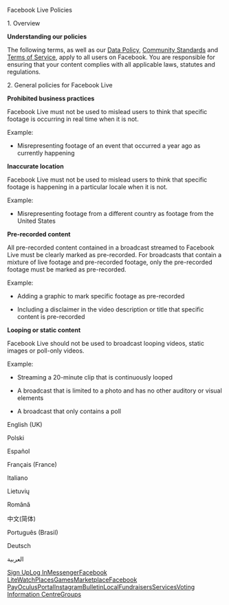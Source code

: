 Facebook Live Policies

1\. Overview

**Understanding our policies**

The following terms, as well as our [Data Policy](https://www.facebook.com/about/privacy/), [Community Standards](https://www.facebook.com/communitystandards/) and [Terms of Service](https://www.facebook.com/legal/terms), apply to all users on Facebook. You are responsible for ensuring that your content complies with all applicable laws, statutes and regulations.

2\. General policies for Facebook Live

**Prohibited business practices**

Facebook Live must not be used to mislead users to think that specific footage is occurring in real time when it is not.

Example:

*   Misrepresenting footage of an event that occurred a year ago as currently happening

**Inaccurate location**

Facebook Live must not be used to mislead users to think that specific footage is happening in a particular locale when it is not.

Example:

*   Misrepresenting footage from a different country as footage from the United States

**Pre-recorded content**

All pre-recorded content contained in a broadcast streamed to Facebook Live must be clearly marked as pre-recorded. For broadcasts that contain a mixture of live footage and pre-recorded footage, only the pre-recorded footage must be marked as pre-recorded.

Example:

*   Adding a graphic to mark specific footage as pre-recorded

*   Including a disclaimer in the video description or title that specific content is pre-recorded

**Looping or static content**

Facebook Live should not be used to broadcast looping videos, static images or poll-only videos.

Example:

*   Streaming a 20-minute clip that is continuously looped

*   A broadcast that is limited to a photo and has no other auditory or visual elements

*   A broadcast that only contains a poll

English (UK)

Polski

Español

Français (France)

Italiano

Lietuvių

Română

中文(简体)

Português (Brasil)

Deutsch

العربية

[Sign Up](https://www.facebook.com/reg/)[Log In](https://www.facebook.com/login/)[Messenger](https://l.facebook.com/l.php?u=https%3A%2F%2Fmessenger.com%2F&h=AT2NJUrc52nR4O92zKfa4sRqtuyFKaEL_7kmOjcnvM0jOGs6S8pDkhm20HQ_tlOf0NwsQOjT_TyJH4xsChvnkyUDLH7Kgt4EFLW6MWiOCtUreuMujEouRd0FksfW6m3KLv7siN9ZJ-WiTcxgIkJlPEOja2uPPdUR0ZDNrw)[Facebook Lite](https://www.facebook.com/lite/)[Watch](https://en-gb.facebook.com/watch/)[Places](https://www.facebook.com/places/)[Games](https://www.facebook.com/games/)[Marketplace](https://www.facebook.com/marketplace/)[Facebook Pay](https://pay.facebook.com/)[Oculus](https://l.facebook.com/l.php?u=https%3A%2F%2Fwww.oculus.com%2F&h=AT2NJUrc52nR4O92zKfa4sRqtuyFKaEL_7kmOjcnvM0jOGs6S8pDkhm20HQ_tlOf0NwsQOjT_TyJH4xsChvnkyUDLH7Kgt4EFLW6MWiOCtUreuMujEouRd0FksfW6m3KLv7siN9ZJ-WiTcxgIkJlPEOja2uPPdUR0ZDNrw)[Portal](https://portal.facebook.com/)[Instagram](https://l.facebook.com/l.php?u=https%3A%2F%2Fwww.instagram.com%2F&h=AT2NJUrc52nR4O92zKfa4sRqtuyFKaEL_7kmOjcnvM0jOGs6S8pDkhm20HQ_tlOf0NwsQOjT_TyJH4xsChvnkyUDLH7Kgt4EFLW6MWiOCtUreuMujEouRd0FksfW6m3KLv7siN9ZJ-WiTcxgIkJlPEOja2uPPdUR0ZDNrw)[Bulletin](https://www.bulletin.com/)[Local](https://www.facebook.com/local/lists/245019872666104/)[Fundraisers](https://www.facebook.com/fundraisers/)[Services](https://www.facebook.com/biz/directory/)[Voting Information Centre](https://www.facebook.com/votinginformationcenter/?entry_point=c2l0ZQ%3D%3D)[Groups](https://www.facebook.com/groups/explore/)